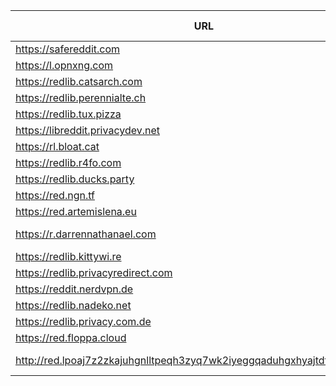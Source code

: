 |URL|Network|Version|Location|Behind Cloudflare?|Comment|
|-|-|-|-|-|-|
|https://safereddit.com|WWW|v0.35.1|🇺🇸 US||SFW only|
|https://l.opnxng.com|WWW|v0.35.1|🇸🇬 SG|||
|https://redlib.catsarch.com|WWW|v0.35.1|🇺🇸 US|||
|https://redlib.perennialte.ch|WWW|v0.35.1|🇦🇺 AU|✅||
|https://redlib.tux.pizza|WWW|v0.35.1|🇺🇸 US|||
|https://libreddit.privacydev.net|WWW|v0.35.1|🇫🇷 FR|||
|https://rl.bloat.cat|WWW|v0.35.1|🇷🇴 RO|||
|https://redlib.r4fo.com|WWW|v0.35.1|🇩🇪 DE|✅||
|https://redlib.ducks.party|WWW|v0.35.1|🇳🇱 NL|||
|https://red.ngn.tf|WWW|v0.35.1|🇹🇷 TR|||
|https://red.artemislena.eu|WWW|v0.35.1|🇩🇪 DE||Be crime do gay|
|https://r.darrennathanael.com|WWW|v0.35.1|🇮🇩 ID||contact noc at darrennathanael.com|
|https://redlib.kittywi.re|WWW|v0.35.1|🇫🇷 FR|||
|https://redlib.privacyredirect.com|WWW|v0.35.1|🇫🇮 FI|||
|https://reddit.nerdvpn.de|WWW|v0.35.1|🇺🇦 UA||SFW only|
|https://redlib.nadeko.net|WWW|v0.35.1|🇨🇱 CL||I don't like reddit.|
|https://redlib.privacy.com.de|WWW|v0.35.1|🇩🇪 DE|||
|https://red.floppa.cloud|WWW|v0.35.1|🇺🇸 US|✅|Very unstable !!|
|http://red.lpoaj7z2zkajuhgnlltpeqh3zyq7wk2iyeggqaduhgxhyajtdt2j7wad.onion|Tor|v0.35.1|🇩🇪 DE||Onion of red.artemislena.eu|
